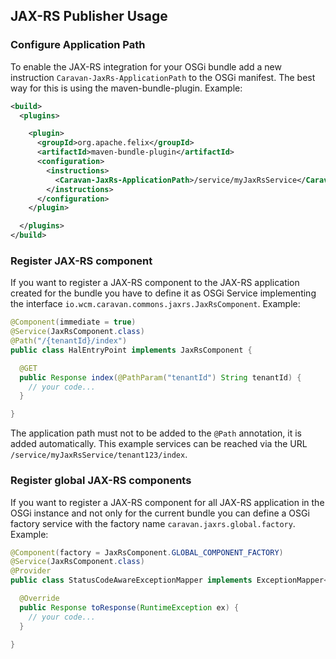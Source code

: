## JAX-RS Publisher Usage

### Configure Application Path

To enable the JAX-RS integration for your OSGi bundle add a new instruction `Caravan-JaxRs-ApplicationPath` to the OSGi manifest. The best way for this is using the maven-bundle-plugin. Example:

```xml
<build>
  <plugins>

    <plugin>
      <groupId>org.apache.felix</groupId>
      <artifactId>maven-bundle-plugin</artifactId>
      <configuration>
        <instructions>
          <Caravan-JaxRs-ApplicationPath>/service/myJaxRsService</Caravan-JaxRs-ApplicationPath>
        </instructions>
      </configuration>
    </plugin>

  </plugins>
</build>
```


### Register JAX-RS component

If you want to register a JAX-RS component to the JAX-RS application created for the bundle you have to define it as OSGi Service implementing the interface `io.wcm.caravan.commons.jaxrs.JaxRsComponent`. Example:

```java
@Component(immediate = true)
@Service(JaxRsComponent.class)
@Path("/{tenantId}/index")
public class HalEntryPoint implements JaxRsComponent {

  @GET
  public Response index(@PathParam("tenantId") String tenantId) {
    // your code...
  }

}
```

The application path must not to be added to the `@Path` annotation, it is added automatically. This example services can be reached via the URL `/service/myJaxRsService/tenant123/index`.


### Register global JAX-RS components

If you want to register a JAX-RS component for all JAX-RS application in the OSGi instance and not only for the current bundle you can define a OSGi factory service with the factory name `caravan.jaxrs.global.factory`. Example:

```java
@Component(factory = JaxRsComponent.GLOBAL_COMPONENT_FACTORY)
@Service(JaxRsComponent.class)
@Provider
public class StatusCodeAwareExceptionMapper implements ExceptionMapper<RuntimeException>, JaxRsComponent {

  @Override
  public Response toResponse(RuntimeException ex) {
    // your code...
  }

}

```
